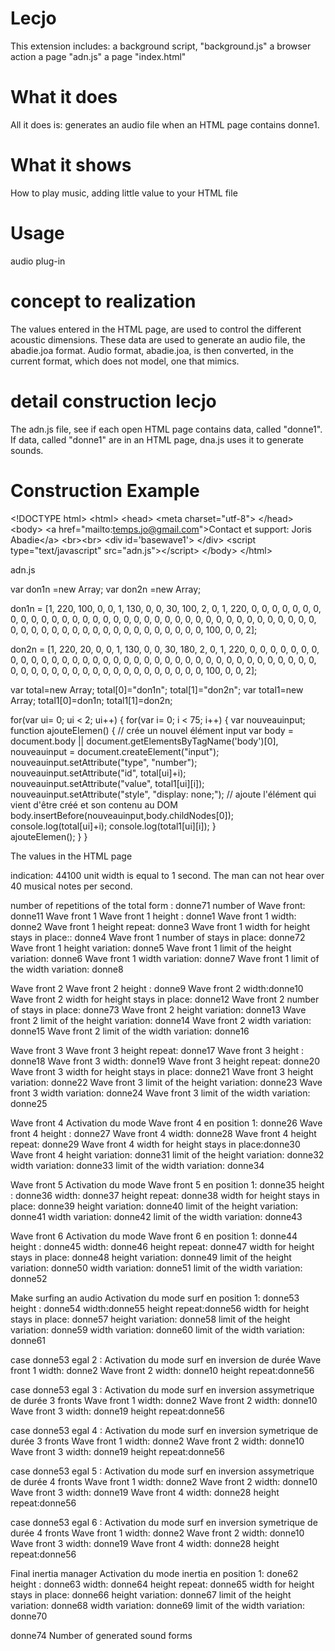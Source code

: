 # Lecjo
This extension includes:
a background script, "background.js" 
a browser action 
a page "adn.js" 
a page "index.html" 
# What it does
All it does is: generates an audio file when an HTML page contains donne1.
# What it shows
How to play music, adding little value to your HTML file
# Usage
 audio plug-in
# concept to realization
The values entered in the HTML page, are used to control the different acoustic dimensions. These data are used to generate an audio file, the abadie.joa format. Audio format, abadie.joa, is then converted, in the current format, which does not model, one that mimics.
# detail construction lecjo
The adn.js file, see if each open HTML page contains data, called "donne1". If data, called "donne1" are in an HTML page, dna.js uses it to generate sounds.
# Construction Example
&lt;!DOCTYPE html&gt;
&lt;html&gt;
&lt;head&gt;
&lt;meta charset="utf-8"&gt;
&lt;/head&gt;
&lt;body&gt;
&lt;a href="mailto:temps.jo@gmail.com"&gt;Contact et support: Joris Abadie&lt;/a&gt;
&lt;br&gt;&lt;br&gt;
&lt;div id='basewave1'&gt; &lt;/div&gt;
&lt;script type="text/javascript" src="adn.js"&gt;&lt;/script&gt;
&lt;/body&gt;
&lt;/html&gt;

adn.js

var don1n =new Array;
var don2n =new Array;

don1n = [1, 220, 100, 0, 0, 1, 130, 0, 0, 30,
100, 2, 0, 1, 220, 0, 0, 0, 0, 0,
0, 0, 0, 0, 0, 0, 0, 0, 0, 0,
0, 0, 0, 0, 0, 0, 0, 0, 0, 0,
0, 0, 0, 0, 0, 0, 0, 0, 0, 0,
0, 0, 0, 0, 0, 0, 0, 0, 0, 0,
0, 0, 0, 0, 0, 0, 0, 0, 0, 0,
0, 100, 0, 0, 2];

don2n = [1, 220, 20, 0, 0, 1, 130, 0, 0, 30,
180, 2, 0, 1, 220, 0, 0, 0, 0, 0,
0, 0, 0, 0, 0, 0, 0, 0, 0, 0,
0, 0, 0, 0, 0, 0, 0, 0, 0, 0,
0, 0, 0, 0, 0, 0, 0, 0, 0, 0,
0, 0, 0, 0, 0, 0, 0, 0, 0, 0,
0, 0, 0, 0, 0, 0, 0, 0, 0, 0,
0, 100, 0, 0, 2];

var total=new Array;
total[0]="don1n"; total[1]="don2n";
var total1=new Array;
total1[0]=don1n; total1[1]=don2n;

for(var ui= 0; ui &lt; 2; ui++)
{
for(var i= 0; i &lt; 75; i++)
{
var nouveauinput;
function ajouteElemen() {
// crée un nouvel élément input
var body   = document.body || document.getElementsByTagName('body')[0],
nouveauinput  =  document.createElement("input");
nouveauinput.setAttribute("type", "number");
nouveauinput.setAttribute("id", total[ui]+i);
nouveauinput.setAttribute("value", total1[ui][i]);
nouveauinput.setAttribute("style", "display: none;");
// ajoute l'élément qui vient d'être créé et son contenu au DOM
body.insertBefore(nouveauinput,body.childNodes[0]);
console.log(total[ui]+i);
console.log(total1[ui][i]);
}  
ajouteElemen();
}
}

The values in the HTML page

indication:
44100 unit width is equal to 1 second.
The man can not hear over 40 musical notes per second.

number of repetitions of the total form : donne71
number of Wave front: donne11
Wave front 1
Wave front 1 height : donne1
Wave front 1 width: donne2
Wave front 1 height repeat: donne3
Wave front 1 width for height stays in place:: donne4
Wave front 1 number of stays in place: donne72
Wave front 1 height variation: donne5
Wave front 1 limit of the height variation: donne6
Wave front 1 width variation: donne7
Wave front 1 limit of the width variation: donne8

Wave front 2
Wave front 2 height : donne9
Wave front 2 width:donne10
Wave front 2 width for height stays in place: donne12
Wave front 2 number of stays in place: donne73
Wave front 2 height variation: donne13
Wave front 2 limit of the height variation: donne14
Wave front 2 width variation: donne15
Wave front 2 limit of the width variation: donne16

Wave front 3
Wave front 3 height repeat: donne17
Wave front 3 height : donne18
Wave front 3 width: donne19
Wave front 3 height repeat: donne20
Wave front 3 width for height stays in place: donne21
Wave front 3 height variation: donne22
Wave front 3 limit of the height variation: donne23
Wave front 3 width variation: donne24
Wave front 3 limit of the width variation: donne25

Wave front 4
Activation du mode Wave front 4 en position 1: donne26
Wave front 4 height : donne27
Wave front 4 width: donne28
Wave front 4 height repeat: donne29
Wave front 4 width for height stays in place:donne30
Wave front 4 height variation: donne31
limit of the height variation: donne32
width variation: donne33
limit of the width variation: donne34

Wave front 5
Activation du mode Wave front 5 en position 1: donne35
height : donne36
width: donne37
height repeat: donne38
width for height stays in place: donne39
height variation: donne40
limit of the height variation: donne41
width variation: donne42
limit of the width variation: donne43

Wave front 6
Activation du mode Wave front 6 en position 1: donne44
height : donne45
width: donne46
height repeat: donne47
width for height stays in place: donne48
height variation: donne49
limit of the height variation: donne50
width variation: donne51
limit of the width variation: donne52

Make surfing an audio
Activation du mode surf en position 1: donne53
height : donne54
width:donne55
height repeat:donne56
width for height stays in place: donne57
height variation: donne58
limit of the height variation: donne59
width variation: donne60
limit of the width variation: donne61

case donne53 egal 2 : Activation du mode surf en inversion de durée
Wave front 1 width: donne2
Wave front 2 width: donne10
height repeat:donne56

case donne53 egal 3 : Activation du mode surf en inversion assymetrique de durée 3 fronts
Wave front 1 width: donne2
Wave front 2 width: donne10
Wave front 3 width: donne19
height repeat:donne56

case donne53 egal 4 : Activation du mode surf en inversion symetrique de durée 3 fronts
Wave front 1 width: donne2
Wave front 2 width: donne10
Wave front 3 width: donne19
height repeat:donne56

case donne53 egal 5 : Activation du mode surf en inversion assymetrique de durée 4 fronts
Wave front 1 width: donne2
Wave front 2 width: donne10
Wave front 3 width: donne19
Wave front 4 width: donne28
height repeat:donne56

case donne53 egal 6 : Activation du mode surf en inversion symetrique de durée 4 fronts
Wave front 1 width: donne2
Wave front 2 width: donne10
Wave front 3 width: donne19
Wave front 4 width: donne28
height repeat:donne56

Final inertia manager
Activation du mode inertia en position 1: done62
height : donne63
width: donne64
height repeat: donne65
width for height stays in place: donne66
height variation: donne67
limit of the height variation: donne68
width variation: donne69
limit of the width variation: donne70

donne74 Number of generated sound forms
